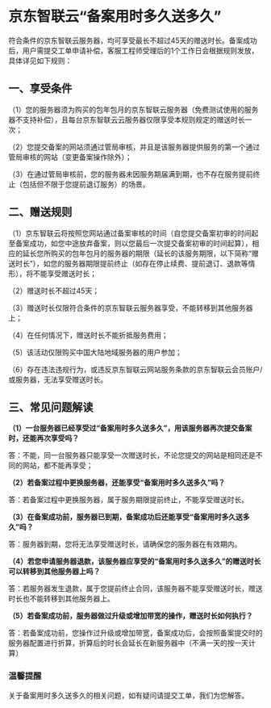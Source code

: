 # 京东智联云“备案用时多久送多久”

符合条件的京东智联云服务器，均可享受最长不超过45天的赠送时长。备案成功后，用户需提交工单申请补偿，客服工程师受理后的1个工作日会根据规则发放，具体详见如下规则：

## 一、享受条件

（1）您的服务器须为购买的包年包月的京东智联云服务器（免费测试使用的服务器不支持补偿），且每台京东智联云云服务器仅限享受本规则规定的赠送时长一次；

（2）您提交备案的网站须通过管局审核，并且是该服务器提供服务的第一个通过管局审核的网站（变更备案操作除外）；

（3）在通过管局审核前，您的服务器未因服务期届满到期，也不存在服务提前终止（包括但不限于您提前退订服务）的场景。

## 二、赠送规则

（1）京东智联云将按照您网站通过备案审核的时间（自您提交备案初审的时间起至备案成功，如您中途放弃备案，则以您最后一次提交备案初审的时间起算），相应的延长您所购买的包年包月的服务器的期限（延长的该服务期限，以下简称“赠送时长”），如您的服务器期限提前终止（如存在停止续费、提前退订、退款等情形），将不能享受赠送时长；

（2）赠送时长不超过45天；

（3）赠送时长仅限符合条件的京东智联云服务器享受，不能转移到其他服务器上；

（4）在任何情况下，赠送时长不能折抵服务费用；

（5）该活动仅限购买中国大陆地域服务器的用户参加；

（6）存在违法违规行为，或违反京东智联云网站服务条款的京东智联云会员账户/或服务器，无法享受赠送时长。

## 三、常见问题解读

**（1）一台服务器已经享受过“备案用时多久送多久”，用该服务器再次提交备案时，还能再次享受吗？**

答：不能，同一台服务器只能享受一次赠送时长，不论您提交的网站是相同还是不同的网站，都不能再享受；

**（2）若备案过程中更换服务器，还能享受“备案用时多久送多久”吗？**

答：若备案过程中更换服务器，属于服务期限提前终止，不能享受赠送时长。

**（3）在备案成功前，服务器已到期，备案成功后还能享受“备案用时多久送多久”吗？**

答：服务器到期，您将无法享受赠送时长，请确保您的服务器在有效期内。

**（4）若您申请服务器退款，该服务器应享受的“备案用时多久送多久”的赠送时长可以转移到其他服务器上吗？**

答：若服务器发生退款，属于您提前终止合同，该服务器不能享受赠送时长，赠送时长也不能转移到其他服务器上。

**（5）若备案成功前，服务器做过升级或增加带宽的操作，赠送时长如何执行？**

答：若备案成功前，您操作过升级或增加带宽，备案成功后，会按照备案提交时的服务器配置进行折算，折算后的时长会延长在新服务器中（不满一天的按一天计算）

### 温馨提醒

关于备案用时多久送多久的相关问题，如有疑问请提交工单，我们为您解答。